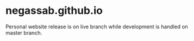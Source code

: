 # negassab.github.io

Personal website release is on live branch while development is handled on master branch.
